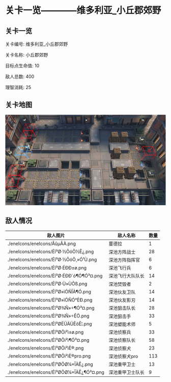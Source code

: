# 关卡一览————维多利亚_小丘郡郊野


## 关卡一览

关卡编号: 维多利亚_小丘郡郊野

关卡名称: 小丘郡郊野

目标点生命值: 10

敌人总数: 400

理智消耗: 25


## 关卡地图
![维多利亚_小丘郡郊野](./oprMap/维多利亚_小丘郡郊野.png)

## 敌人情况

| 敌人图片 | 敌人名称 | 数量  |
|---------|-----|-----|
| ./eneIcons/eneIcons/ÂûµÂÀ­.png| 蔓德拉  |   1  |
| ./eneIcons/eneIcons/Éî³Ø·½ÕóÕ½Ê¿.png| 深池方阵战士  |   28  |
| ./eneIcons/eneIcons/Éî³Ø·½ÕóÖ¸»Ó¹Ù.png| 深池方阵指挥官  |   6  |
| ./eneIcons/eneIcons/Éî³Ø·ÉÐÐ±ø.png| 深池飞行兵  |   6  |
| ./eneIcons/eneIcons/Éî³Ø·ÉÐÐ´ó¶Ó¶Ó³¤.png| 深池飞行大队队长  |   14  |
| ./eneIcons/eneIcons/Éî³Ø·Ù»ÙÕß.png| 深池焚毁者  |   2  |
| ./eneIcons/eneIcons/Éî³Ø»ïÓÑÎÀ¶Ó.png| 深池伙友卫队  |   14  |
| ./eneIcons/eneIcons/Éî³Ø»ïÓÑÓ°ÈÐ.png| 深池伙友影刃  |   14  |
| ./eneIcons/eneIcons/Éî³Ø¾Ñ»÷¶Ó³¤.png| 深池狙击队长  |   28  |
| ./eneIcons/eneIcons/Éî³Ø¾Ñ»÷ÊÖ.png| 深池狙击手  |   33  |
| ./eneIcons/eneIcons/Éî³ØËÜÄÜÊõÊ¦.png| 深池塑能术师  |   5  |
| ./eneIcons/eneIcons/Éî³ØÕì²ì±ø.png| 深池侦察兵  |   33  |
| ./eneIcons/eneIcons/Éî³ØÕì²ì¶Ó³¤.png| 深池侦察队长  |   58  |
| ./eneIcons/eneIcons/Éî³ØÕì²ìÈ®.png| 深池侦察犬  |   23  |
| ./eneIcons/eneIcons/Éî³ØÕì²ìÈ®pro.png| 深池侦察犬pro  |   113  |
| ./eneIcons/eneIcons/Éî³ØÖØ¼×ÎÀÊ¿.png| 深池重甲卫士  |   13  |
| ./eneIcons/eneIcons/Éî³ØÖØ¼×ÎÀÊ¿¶Ó³¤.png| 深池重甲卫士队长  |   9  |
